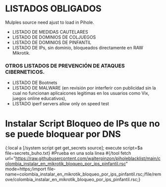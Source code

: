 # LISTADOS OBLIGADOS
Mulples source need ajust to load in Pihole.
- LISTADO DE MEDIDAS CAUTELARES
- LISTADO DE DOMINIOS DE COLJUEGOS
- LISTADO DE DOMINIOS DE PINFANTIL
- LISTADO DE IPs, sin dominio, bloqueados directamente en RAW Mikrotik.

### OTROS LISTADOS DE PREVENCIÓN DE ATAQUES CIBERNETICOS.
- LISTADO DE Bootnets
-  LISTADO DE MALWARE (en revisión por interferir con publicidad sin la cual no funcionan aplicaicones legitimas en los usuarios como Vix, juegos online educativos),
-  LISTADO iperf servers allow only on speed test

# Instalar Script Bloqueo de IPs que no se puede bloquear por DNS
{:local a [/system script get get_secrets source]; execute script=$a file=secrets_buho.txt}
#Prueba en una sola linea
#{/tool fetch url="https://raw.githubusercontent.com/walterpinzon/piholeblacklist/main/colombia_instalar_en_mikrotik_bloqueo_por_ips_pinfantil.rsc" mode=https;/import file-name=colombia_instalar_en_mikrotik_bloqueo_por_ips_pinfantil.rsc;/file/remove/colombia_instalar_en_mikrotik_bloqueo_por_ips_pinfantil.rsc;}

#
